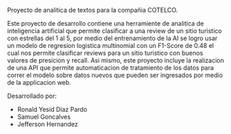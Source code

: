 Proyecto de analitica de textos para la compañia COTELCO.

Este proyecto de desarrollo contiene una herramiente de analitica de inteligencia artificial que permite clasificar a una review de un sitio turistico con estrellas del 1 al 5, por medio del entrenamiento de la AI se logro usar un modelo de regresion logistica multinomial con un F1-Score de 0.48 el cual nos permite clasificar reviews para un sitio turistico con buenos valores de presicion y recall. Asi mismo, este proyecto incluye la realizacion de una API que permite automaticacion de tratamiento de los datos para correr el modelo sobre datos nuevos que pueden ser ingresados por medio de la applicacion web.

Desarrollado por:

- Ronald Yesid Diaz Pardo
- Samuel Goncalves
- Jefferson Hernandez

